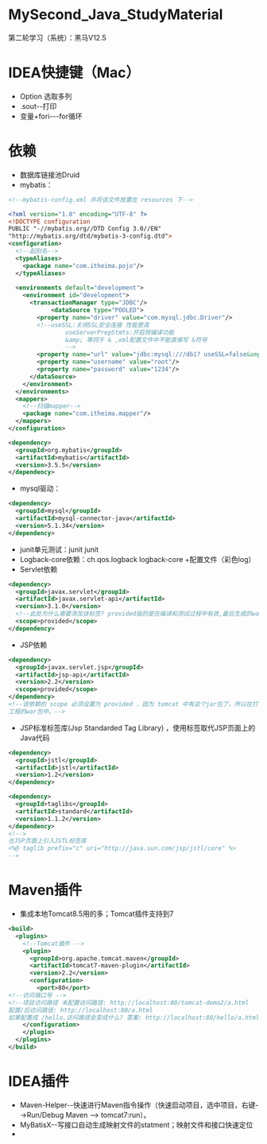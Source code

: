 # MySecond_Java_StudyMaterial
第二轮学习（系统）：黑马V12.5

# IDEA快捷键（Mac）

- Option 选取多列
- .sout--打印
- 变量+fori---for循环

# 依赖

- 数据库链接池Druid
- mybatis：

```xml
<!--mybatis-config.xml 并将该文件放置在 resources 下-->

<?xml version="1.0" encoding="UTF-8" ?> 
<!DOCTYPE configuration 
PUBLIC "-//mybatis.org//DTD Config 3.0//EN" 
"http://mybatis.org/dtd/mybatis-3-config.dtd">
<configuration> 
  <!--起别名--> 
  <typeAliases> 
    <package name="com.itheima.pojo"/>
  </typeAliases>
  
  <environments default="development"> 
    <environment id="development">
      <transactionManager type="JDBC"/> 
			<dataSource type="POOLED">
        <property name="driver" value="com.mysql.jdbc.Driver"/> 
        <!--useSSL:关闭SSL安全连接 性能更高 
				useServerPrepStmts:开启预编译功能
 				&amp; 等同于 & ,xml配置文件中不能直接写 &符号
 				--> 
        <property name="url" value="jdbc:mysql:///db1? useSSL=false&amp;useServerPrepStmts=true"/>
        <property name="username" value="root"/>
        <property name="password" value="1234"/>
      </dataSource> 
    </environment>
  </environments>
  <mappers> 
    <!--扫描mapper-->
    <package name="com.itheima.mapper"/>
  </mappers>
</configuration> 
```

```xml
<dependency> 
  <groupId>org.mybatis</groupId> 
  <artifactId>mybatis</artifactId>
  <version>3.5.5</version> 
</dependency>
```

- mysql驱动：

````xml
<dependency>
  <groupId>mysql</groupId> 
  <artifactId>mysql-connector-java</artifactId> 
  <version>5.1.34</version>
</dependency>
````

- junit单元测试：<groupId>junit</groupId> <artifactId>junit</artifactId>
- Logback-core依赖：<groupId>ch.qos.logback</groupId> <artifactId>logback-core</artifactId> +配置文件（彩色log）
- Servlet依赖

```xml
<dependency>
  <groupId>javax.servlet</groupId> 
  <artifactId>javax.servlet-api</artifactId> 
  <version>3.1.0</version>
  <!--此处为什么需要添加该标签? provided指的是在编译和测试过程中有效,最后生成的war包时不会加入 因为Tomcat的lib目录中已经有servlet-api这个jar包，如果在生成war包的时候生效就会和Tomcat中的jar包冲突，导致报错 -->
  <scope>provided</scope>
</dependency>
```

-  JSP依赖

```xml
<dependency> 
  <groupId>javax.servlet.jsp</groupId>
  <artifactId>jsp-api</artifactId>
  <version>2.2</version>
  <scope>provided</scope>
</dependency>
<!--该依赖的 scope 必须设置为 provided ，因为 tomcat 中有这个jar包了，所以在打包时我们是不希望将该依赖打进到我们
工程的war包中。-->
```

- JSP标准标签库(Jsp Standarded Tag Library) ，使用标签取代JSP页面上的Java代码

```xml
<dependency> 
  <groupId>jstl</groupId> 
  <artifactId>jstl</artifactId>
  <version>1.2</version>
</dependency> 

<dependency>
  <groupId>taglibs</groupId>
  <artifactId>standard</artifactId>
  <version>1.1.2</version>
</dependency> 
<!-->
在JSP页面上引入JSTL标签库
<%@ taglib prefix="c" uri="http://java.sun.com/jsp/jstl/core" %>
-->
```



# Maven插件

- 集成本地Tomcat8.5用的多；Tomcat插件支持到7

```xml
<build> 
  <plugins>
    <!--Tomcat插件 --> 
    <plugin>
      <groupId>org.apache.tomcat.maven</groupId>
      <artifactId>tomcat7-maven-plugin</artifactId> 
      <version>2.2</version> 
      <configuration>
        <port>80</port>
<!--访问端口号 -->
<!--项目访问路径 未配置访问路径: http://localhost:80/tomcat-demo2/a.html 
配置/后访问路径: http://localhost:80/a.html 
如果配置成 /hello,访问路径会变成什么? 答案: http://localhost:80/hello/a.html --> <path>/</path>
    </configuration>
    </plugin> 
  </plugins>
</build>
```



# IDEA插件

- Maven-Helper--快速进行Maven指令操作（快速启动项目，选中项目，右键-->Run/Debug Maven --> tomcat7:run）。
- MyBatisX--写接口自动生成映射文件的statment；映射文件和接口快速定位
- 
